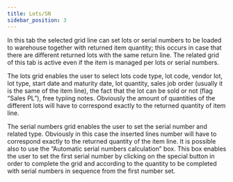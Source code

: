 ```yaml
---
title: Lots/SN
sidebar_position: 3
---
```


In this tab the selected grid line can set lots or serial numbers to be loaded to warehouse together with returned item quantity; this occurs in case that there are different returned lots with the same return line. The related grid of this tab is active even if the item is managed per lots or serial numbers.

The lots grid enables the user to select lots code type, lot code, vendor lot, lot type, start date and maturity date, lot quantity, sales job order (usually it is the same of the item line), the fact that the lot can be sold or not (flag “Sales PL”), free typiing notes. Obviously the amount of quantities of the different lots will have to correspond exactly to the returned quantity of item line.

The serial numbers grid enables the user to set the serial number and related type. Obviously in this case the inserted lines number will have to correspond exactly to the returned quantity of the item line. It is possible also to use the “Automatic serial numbers calculation” box. This box enables the user to set the first serial number by clicking on the special button in order to complete the grid and according to the quantity to be completed with serial numbers in sequence from the first number set.






